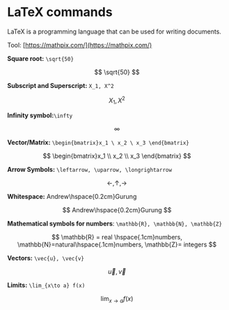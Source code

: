 # LaTeX commands

LaTeX is a programming language that can be used for writing documents.

Tool: [https://mathpix.com/](https://mathpix.com/)

**Square root:** `\sqrt{50}`

$$
\sqrt{50}
$$

**Subscript and Superscript:** `X_1, X^2`

$$
X_1, X^2
$$

**Infinity symbol:**`\infty`

$$
\infty
$$

**Vector/Matrix:** `\begin{bmatrix}x_1 \ x_2 \ x_3 \end{bmatrix}`

$$
\begin{bmatrix}x_1 \\ x_2 \\ x_3 \end{bmatrix}
$$

**Arrow Symbols:** `\leftarrow, \uparrow, \longrightarrow`

$$
\leftarrow, \uparrow, \longrightarrow
$$

**Whitespace:** Andrew\hspace{0.2cm}Gurung

$$
Andrew\hspace{0.2cm}Gurung
$$

**Mathematical symbols for numbers**: `\mathbb{R}, \mathbb{N}, \mathbb{Z}`

$$
\mathbb{R} = real \hspace{.1cm}numbers, \mathbb{N}=natural\hspace{.1cm}numbers, \mathbb{Z}= integers
$$

**Vectors:** `\vec{u}, \vec{v}`

$$
\vec{u}, \vec{v}
$$

**Limits:** `\lim_{x\to a} f(x)`

$$
\lim_{x\to a} f(x)
$$

